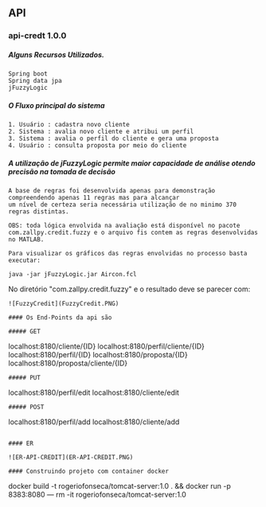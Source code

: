 ## API

### api-credt 1.0.0

##### Alguns Recursos Utilizados.
```
Spring boot
Spring data jpa
jFuzzyLogic
```
##### O Fluxo principal do sistema
```
1. Usuário : cadastra novo cliente
2. Sistema : avalia novo cliente e atribui um perfil
3. Sistema : avalia o perfil do cliente e gera uma proposta
4. Usuário : consulta proposta por meio do cliente
```
##### A utilização de jFuzzyLogic permite maior capacidade de análise otendo precisão na tomada de decisão
```
A base de regras foi desenvolvida apenas para demonstração compreendendo apenas 11 regras mas para alcançar 
um nível de certeza seria necessária utilização de no minimo 370 regras distintas.

OBS: toda lógica envolvida na avaliação está disponível no pacote com.zallpy.credit.fuzzy e o arquivo fis contem as regras desenvolvidas no MATLAB.

Para visualizar os gráficos das regras envolvidas no processo basta executar:

java -jar jFuzzyLogic.jar Aircon.fcl 

```
No diretório "com.zallpy.credit.fuzzy" e o resultado deve se parecer com:
```
![FuzzyCredit](FuzzyCredit.PNG)

#### Os End-Points da api são 

##### GET
```
localhost:8180/cliente/{ID}
localhost:8180/perfil/cliente/{ID}
localhost:8180/perfil/{ID}
localhost:8180/proposta/{ID}
localhost:8180/proposta/cliente/{ID}
```
##### PUT
```
localhost:8180/perfil/edit
localhost:8180/cliente/edit
```
##### POST
```
localhost:8180/perfil/add
localhost:8180/cliente/add
```

#### ER

![ER-API-CREDIT](ER-API-CREDIT.PNG)

#### Construindo projeto com container docker

```
docker build -t rogeriofonseca/tomcat-server:1.0 . && docker run -p 8383:8080 — rm -it rogeriofonseca/tomcat-server:1.0
```
